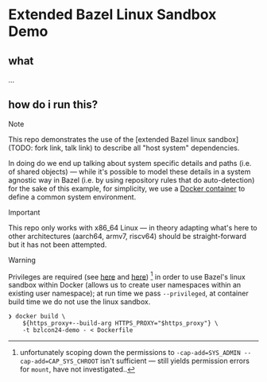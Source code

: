 
# Extended Bazel Linux Sandbox Demo

## what

...

## how do i run this?

> [!NOTE]
> This repo demonstrates the use of the [extended Bazel linux sandbox](TODO: fork link, talk link) to describe all "host system" dependencies.
>
> In doing do we end up talking about system specific details and paths (i.e. of shared objects) — while it's possible to model these details in a system agnostic way in Bazel (i.e. by using repository rules that do auto-detection) for the sake of this example, for simplicity, we use a [Docker container](./Dockerfile) to define a common system environment.

> [!IMPORTANT]
> This repo only works with x86_64 Linux — in theory adapting what's here to other architectures (aarch64, armv7, riscv64) should be straight-forward but it has not been attempted.

> [!WARNING]
> Privileges are required (see [here](https://man7.org/linux/man-pages/man7/capabilities.7.html) and [here](https://man7.org/linux/man-pages/man7/user_namespaces.7.html)) [^caveat] in order to use Bazel's linux sandbox within Docker (allows us to create user namespaces within an existing user namespace); at run time we pass `--privileged`, at container build time we do not use the linux sandbox.

<!-- at container build time we make use of [`--security=insecure`](https://github.com/moby/moby/issues/1916) (see [here](https://docs.docker.com/reference/dockerfile/#run---security)) + `docker buildx build --allow security.insecure` (requires [daemon configuration](https://github.com/docker/buildx/issues/559#issuecomment-796430825)). -->

```console
❯ docker build \
    ${https_proxy+--build-arg HTTPS_PROXY="$https_proxy"} \
    -t bzlcon24-demo - < Dockerfile
```

[^caveat]: unfortunately scoping down the permissions to `-cap-add=SYS_ADMIN --cap-add=CAP_SYS_CHROOT` isn't sufficient — still yields permission errors for `mount`, have not investigated..
